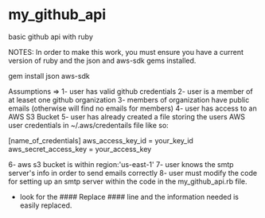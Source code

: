 # my_github_api
basic github api with ruby

NOTES:
In order to make this work, you must ensure you have a current version of ruby and the json and aws-sdk gems installed.

gem install json aws-sdk

Assumptions =>
1- user has valid github credentials
2- user is a member of at leaset one github organization
3- members of organization have public emails (otherwise will find no emails for members)
4- user has access to an AWS S3 Bucket
5- user has already created a file storing the users AWS user credentials in ~/.aws/credentails file like so:

[name_of_credentials]
aws_access_key_id = your_key_id
aws_secret_access_key = your_access_key

6- aws s3 bucket is within region:'us-east-1'
7- user knows the smtp server's info in order to send emails correctly
8- user must modify the code for setting up an smtp server within the code in the my_github_api.rb file.
  - look for the #### Replace #### line and the information needed is easily replaced.
